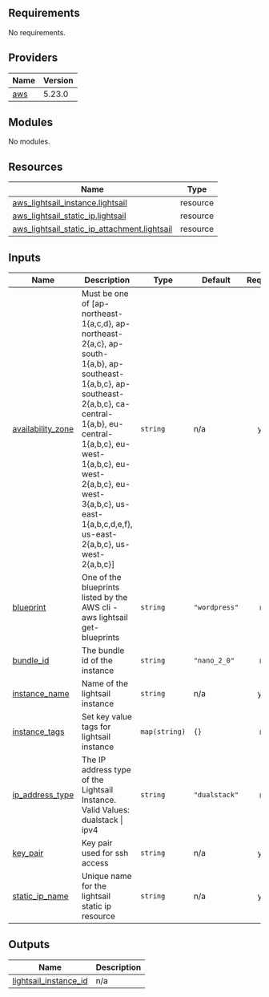 <!-- BEGIN_TF_DOCS -->
## Requirements

No requirements.

## Providers

| Name | Version |
|------|---------|
| <a name="provider_aws"></a> [aws](#provider\_aws) | 5.23.0 |

## Modules

No modules.

## Resources

| Name | Type |
|------|------|
| [aws_lightsail_instance.lightsail](https://registry.terraform.io/providers/hashicorp/aws/latest/docs/resources/lightsail_instance) | resource |
| [aws_lightsail_static_ip.lightsail](https://registry.terraform.io/providers/hashicorp/aws/latest/docs/resources/lightsail_static_ip) | resource |
| [aws_lightsail_static_ip_attachment.lightsail](https://registry.terraform.io/providers/hashicorp/aws/latest/docs/resources/lightsail_static_ip_attachment) | resource |

## Inputs

| Name | Description | Type | Default | Required |
|------|-------------|------|---------|:--------:|
| <a name="input_availability_zone"></a> [availability\_zone](#input\_availability\_zone) | Must be one of [ap-northeast-1{a,c,d}, ap-northeast-2{a,c}, ap-south-1{a,b}, ap-southeast-1{a,b,c}, ap-southeast-2{a,b,c}, ca-central-1{a,b}, eu-central-1{a,b,c}, eu-west-1{a,b,c}, eu-west-2{a,b,c}, eu-west-3{a,b,c}, us-east-1{a,b,c,d,e,f}, us-east-2{a,b,c}, us-west-2{a,b,c}] | `string` | n/a | yes |
| <a name="input_blueprint"></a> [blueprint](#input\_blueprint) | One of the blueprints listed by the AWS cli - aws lightsail get-blueprints | `string` | `"wordpress"` | no |
| <a name="input_bundle_id"></a> [bundle\_id](#input\_bundle\_id) | The bundle id of the instance | `string` | `"nano_2_0"` | no |
| <a name="input_instance_name"></a> [instance\_name](#input\_instance\_name) | Name of the lightsail instance | `string` | n/a | yes |
| <a name="input_instance_tags"></a> [instance\_tags](#input\_instance\_tags) | Set key value tags for lightsail instance | `map(string)` | `{}` | no |
| <a name="input_ip_address_type"></a> [ip\_address\_type](#input\_ip\_address\_type) | The IP address type of the Lightsail Instance. Valid Values: dualstack \| ipv4 | `string` | `"dualstack"` | no |
| <a name="input_key_pair"></a> [key\_pair](#input\_key\_pair) | Key pair used for ssh access | `string` | n/a | yes |
| <a name="input_static_ip_name"></a> [static\_ip\_name](#input\_static\_ip\_name) | Unique name for the lightsail static ip resource | `string` | n/a | yes |

## Outputs

| Name | Description |
|------|-------------|
| <a name="output_lightsail_instance_id"></a> [lightsail\_instance\_id](#output\_lightsail\_instance\_id) | n/a |
<!-- END_TF_DOCS -->